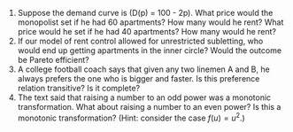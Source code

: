 1. Suppose the demand curve is \(D(p) = 100 - 2p\). What price would the monopolist set if he had 60 apartments? How many would he rent? What price would he set if he had 40 apartments? How many would he rent?
2. If our model of rent control allowed for unrestricted subletting, who would end up getting apartments in the inner circle? Would the outcome be Pareto efficient?
3. A college football coach says that given any two linemen A and B, he always prefers the one who is bigger and faster. Is this preference relation transitive? Is it complete?
4. The text said that raising a number to an odd power was a monotonic transformation. What about raising a number to an even power? Is this a monotonic transformation? (Hint: consider the case $f(u) = u^2$.)